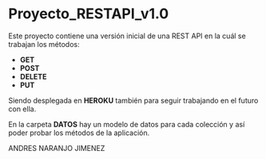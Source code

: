 # Proyecto_RESTAPI_v1.0

Este proyecto contiene una versión inicial de una REST API en la cuál se trabajan los métodos:

 * **GET**
* **POST**
* **DELETE**
* **PUT**

Siendo desplegada en **HEROKU** también para seguir trabajando en el futuro con ella.

En la carpeta **DATOS** hay un modelo de datos para cada colección y así poder probar los métodos de la aplicación.

ANDRES NARANJO JIMENEZ
